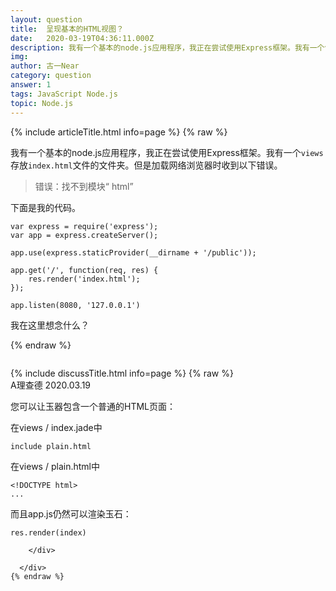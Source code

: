 ```yaml
---
layout: question
title:  呈现基本的HTML视图？
date:   2020-03-19T04:36:11.000Z
description: 我有一个基本的node.js应用程序，我正在尝试使用Express框架。我有一个views存放index.html文件的文件夹。但是加载网络浏览器时收到以...
img: 
author: 古一Near
category: question
answer: 1
tags: JavaScript Node.js
topic: Node.js
---
```

<div class="article-root">
  <div class="article">
    {% include articleTitle.html info=page %}
    {% raw %}
    <div class="article-content"><p><font style="vertical-align: inherit;"><font style="vertical-align: inherit;">我有一个基本的node.js应用程序，我正在尝试使用Express框架。</font><font style="vertical-align: inherit;">我有一个</font></font><code>views</code><font style="vertical-align: inherit;"><font style="vertical-align: inherit;">存放</font></font><code>index.html</code><font style="vertical-align: inherit;"><font style="vertical-align: inherit;">文件的文件夹。</font><font style="vertical-align: inherit;">但是加载网络浏览器时收到以下错误。</font></font></p>

<blockquote>
  <p><font style="vertical-align: inherit;"><font style="vertical-align: inherit;">错误：找不到模块“ html”</font></font></p>
</blockquote>

<p><font style="vertical-align: inherit;"><font style="vertical-align: inherit;">下面是我的代码。  </font></font></p>

<pre><code>var express = require('express');<font></font>
var app = express.createServer();<font></font>
<font></font>
app.use(express.staticProvider(__dirname + '/public'));<font></font>
<font></font>
app.get('/', function(req, res) {<font></font>
    res.render('index.html');<font></font>
});<font></font>
<font></font>
app.listen(8080, '127.0.0.1')<font></font>
</code></pre>

<p><font style="vertical-align: inherit;"><font style="vertical-align: inherit;">我在这里想念什么？</font></font></p></div>
    {% endraw %}
  </div>
  <p style="height: 0;width:0;overflow: hidden;"> 第2363篇《呈现基本的HTML视图？》来自Winter(https://github.com/aiyld/aiyld.github.io)的站点</p>
  <div class="discuss-wrapper">
    {% include discussTitle.html info=page %}
    {% raw %}
    <div class="discuss-item">
        <div class="discuss-parent">
          <div class="discuss-meta">
            <span class="discuss-user">A理查德</span>
            <span class="discuss-time">2020.03.19</span>
          </div>
          <div class="discuss-comment"><p><font style="vertical-align: inherit;"><font style="vertical-align: inherit;">您可以让玉器包含一个普通的HTML页面：</font></font></p>

<p><font style="vertical-align: inherit;"><font style="vertical-align: inherit;">在views / index.jade中</font></font></p>

<pre><code>include plain.html
</code></pre>

<p><font style="vertical-align: inherit;"><font style="vertical-align: inherit;">在views / plain.html中</font></font></p>

<pre><code>&lt;!DOCTYPE html&gt;<font></font>
...<font></font>
</code></pre>

<p><font style="vertical-align: inherit;"><font style="vertical-align: inherit;">而且app.js仍然可以渲染玉石：</font></font></p>

<pre><code>res.render(index)
</code></pre></div>
        </div>
        
      </div>
    {% endraw %}
  </div>
<div>
